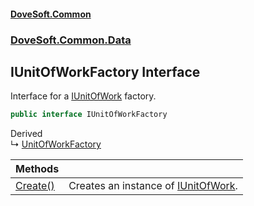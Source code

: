 #### [DoveSoft.Common](readme.md 'readme')
### [DoveSoft.Common.Data](DoveSoft_Common_Data.md 'DoveSoft.Common.Data')
## IUnitOfWorkFactory Interface
Interface for a [IUnitOfWork](IUnitOfWork.md 'DoveSoft.Common.Data.IUnitOfWork') factory.  
```csharp
public interface IUnitOfWorkFactory
```

Derived  
&#8627; [UnitOfWorkFactory](UnitOfWorkFactory.md 'DoveSoft.Common.Data.UnitOfWorkFactory')  

| Methods | |
| :--- | :--- |
| [Create()](IUnitOfWorkFactory_Create().md 'DoveSoft.Common.Data.IUnitOfWorkFactory.Create()') | Creates an instance of [IUnitOfWork](IUnitOfWork.md 'DoveSoft.Common.Data.IUnitOfWork').<br/> |
